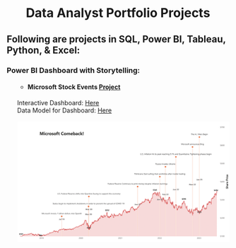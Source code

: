 <h1 align="center">Data Analyst Portfolio Projects</h1>
<h2>Following are projects in SQL, Power BI, Tableau, Python, & Excel:</h2>

<p>
  <h3>Power BI Dashboard with Storytelling:</h3>
  <p>
    <ol>
      <ul>
        <li>
          <h4>Microsoft Stock Events <a href="https://github.com/luisosorio3214/Power-BI-Dashboards/tree/main/Microsoft%20Stock">Project</a>
          </h4>
        </li>
      </ul>
      Interactive Dashboard: 
          <a href="https://app.powerbi.com/view?r=eyJrIjoiYmQwNjkwYWQtY2ZmMy00NDBjLWIwMTYtZGE1ODI2MjhkM2QxIiwidCI6ImQxNzU2NzliLWFjZDMtNDY0NC1iZTgyLWFmMDQxOTgyOTc3YSIsImMiOjZ9">
            Here</a> <br>
      Data Model for Dashboard: <a href="https://github.com/luisosorio3214/Power-BI-Dashboards/blob/main/Microsoft%20Stock/Microsoft%20-%20Dashboard%20Images/data_model.PNG">
            Here</a> <br> <br>
      <img src="All Dashboard Images/Microsoft - Dashboard-1.png"> 
    </ol>

  </p>

 
</p>
